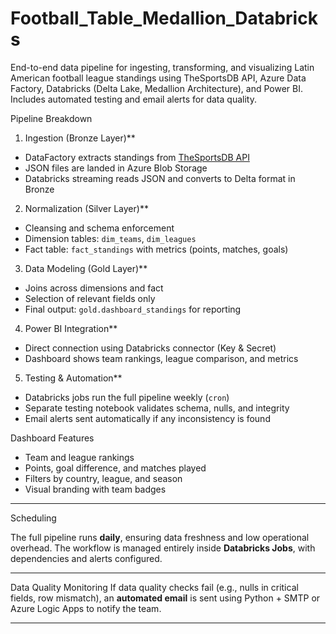 # Football_Table_Medallion_Databricks
End-to-end data pipeline for ingesting, transforming, and visualizing Latin American football league standings using TheSportsDB API, Azure Data Factory, Databricks (Delta Lake, Medallion Architecture), and Power BI. Includes automated testing and email alerts for data quality.

Pipeline Breakdown

1. Ingestion (Bronze Layer)**
- DataFactory extracts standings from [TheSportsDB API](https://www.thesportsdb.com/)
- JSON files are landed in Azure Blob Storage
- Databricks streaming reads JSON and converts to Delta format in Bronze

2. Normalization (Silver Layer)**
- Cleansing and schema enforcement
- Dimension tables: `dim_teams`, `dim_leagues`
- Fact table: `fact_standings` with metrics (points, matches, goals)

3. Data Modeling (Gold Layer)**
- Joins across dimensions and fact
- Selection of relevant fields only
- Final output: `gold.dashboard_standings` for reporting

4. Power BI Integration**
- Direct connection using Databricks connector (Key & Secret)
- Dashboard shows team rankings, league comparison, and metrics

5. Testing & Automation**
- Databricks jobs run the full pipeline weekly (`cron`)
- Separate testing notebook validates schema, nulls, and integrity
- Email alerts sent automatically if any inconsistency is found

Dashboard Features
- Team and league rankings
- Points, goal difference, and matches played
- Filters by country, league, and season
- Visual branding with team badges

---

Scheduling

The full pipeline runs **daily**, ensuring data freshness and low operational overhead. The workflow is managed entirely inside **Databricks Jobs**, with dependencies and alerts configured.

---
Data Quality Monitoring
If data quality checks fail (e.g., nulls in critical fields, row mismatch), an **automated email** is sent using Python + SMTP or Azure Logic Apps to notify the team.

---
